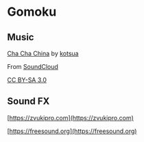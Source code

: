 # Gomoku

## Music

[Cha Cha China](https://soundcloud.com/atsuko-arahata/cha-cha-china) by [kotsua](https://soundcloud.com/atsuko-arahata)

From [SoundCloud](https://soundcloud.com)

[CC BY-SA 3.0](https://creativecommons.org/licenses/by-sa/3.0/)

## Sound FX

[https://zvukipro.com](https://zvukipro.com)

[https://freesound.org](https://freesound.org)
